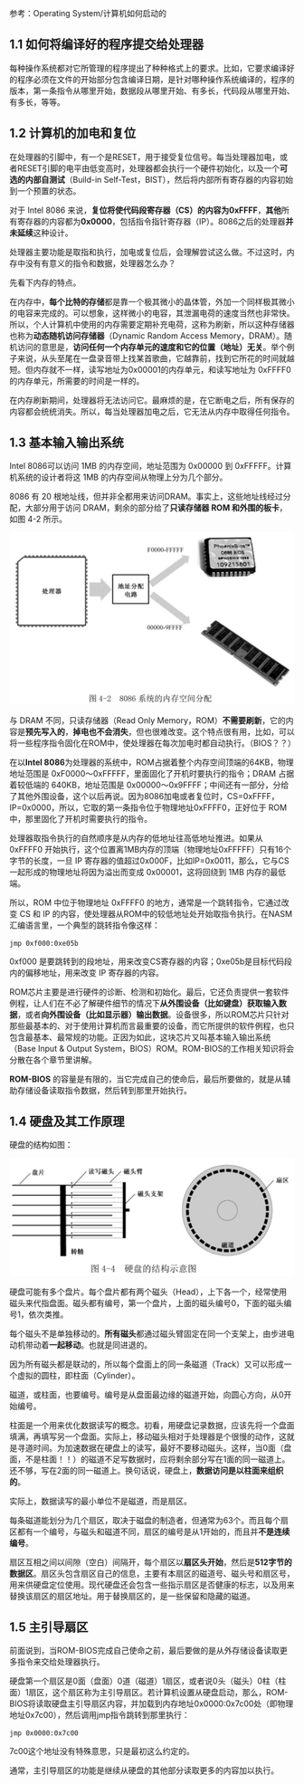 参考：Operating System/计算机如何启动的

## 1.1 如何将编译好的程序提交给处理器

每种操作系统都对它所管理的程序提出了种种格式上的要求。比如，它要求编译好的程序必须在文件的开始部分包含编译日期，是针对哪种操作系统编译的，程序的版本，第一条指令从哪里开始，数据段从哪里开始、有多长，代码段从哪里开始、有多长，等等。

## 1.2 计算机的加电和复位

在处理器的引脚中，有一个是RESET，用于接受复位信号。每当处理器加电，或者RESET引脚的电平由低变高时，处理器都会执行一个硬件初始化，以及一个**可选的内部自测试**（Build-in Self-Test，BIST），然后将内部所有寄存器的内容初始到一个预置的状态。

对于 Intel 8086 来说，**复位将使代码段寄存器（CS）的内容为0xFFFF**，**其他**所有寄存器的内容都为**0x0000**，包括指令指针寄存器（IP）。8086之后的处理器**并未延续**这种设计。

处理器主要功能是取指和执行，加电或复位后，会理解尝试这么做。不过这时，内存中没有有意义的指令和数据，处理器怎么办？

先看下内存的特点。

在内存中，**每个比特的存储**都是靠一个极其微小的晶体管，外加一个同样极其微小的电容来完成的。可以想象，这样微小的电容，其泄漏电荷的速度当然也非常快。所以，个人计算机中使用的内存需要定期补充电荷，这称为刷新，所以这种存储器也称为**动态随机访问存储器**（Dynamic Random Access Memory，DRAM）。随机访问的意思是，**访问任何一个内存单元的速度和它的位置（地址）无关**。举个例子来说，从头至尾在一盘录音带上找某首歌曲，它越靠前，找到它所花的时间就越短。但内存就不一样，读写地址为0x00001的内存单元，和读写地址为 0xFFFF0 的内存单元，所需要的时间是一样的。

在内存刷新期间，处理器将无法访问它。最麻烦的是，在它断电之后，所有保存的内容都会统统消失。所以，每当处理器加电之后，它无法从内存中取得任何指令。

## 1.3 基本输入输出系统

Intel 8086可以访问 1MB 的内存空间，地址范围为 0x00000 到 0xFFFFF。计算机系统的设计者将这 1MB 的内存空间从物理上分为几个部分。

8086 有 20 根地址线，但并非全都用来访问DRAM。事实上，这些地址线经过分配，大部分用于访问 DRAM，剩余的部分给了**只读存储器 ROM 和外围的板卡**，如图 4-2 所示。

![config](images/1.png)

与 DRAM 不同，只读存储器（Read Only Memory，ROM）**不需要刷新**，它的内容是**预先写入的**，**掉电也不会消失**，但也很难改变。这个特点很有用，比如，可以将一些程序指令固化在ROM中，使处理器在每次加电时都自动执行。（BIOS？？）

在以**Intel 8086**为处理器的系统中，ROM占据着整个内存空间顶端的64KB，物理地址范围是 0xF0000～0xFFFFF，里面固化了开机时要执行的指令；DRAM 占据着较低端的 640KB，地址范围是 0x00000～0x9FFFF；中间还有一部分，分给了其他外围设备，这个以后再说。因为8086加电或者复位时，CS=0xFFFF，IP=0x0000，所以，它取的第一条指令位于物理地址0xFFFF0，正好位于 ROM中，那里固化了开机时需要执行的指令。

处理器取指令执行的自然顺序是从内存的低地址往高低地址推进。如果从 0xFFFF0 开始执行，这个位置离1MB内存的顶端（物理地址0xFFFFF）只有16个字节的长度，一旦 IP 寄存器的值超过0x000F，比如IP=0x0011，那么，它与CS一起形成的物理地址将因为溢出而变成 0x00001，这将回绕到 1MB 内存的最低端。

所以，ROM 中位于物理地址 0xFFFF0 的地方，通常是一个跳转指令，它通过改变 CS 和 IP 的内容，使处理器从ROM中的较低地址处开始取指令执行。在NASM汇编语言里，一个典型的跳转指令像这样：

```
jmp 0xf000:0xe05b
```

0xf000 是要跳转到的段地址，用来改变CS寄存器的内容；0xe05b是目标代码段内的偏移地址，用来改变 IP 寄存器的内容。

ROM芯片主要是进行硬件的诊断、检测和初始化。最后，它还负责提供一套软件例程，让人们在不必了解硬件细节的情况下**从外围设备（比如键盘）获取输入数据**，或者**向外围设备（比如显示器）输出数据**。设备很多，所以ROM芯片只针对那些最基本的、对于使用计算机而言最重要的设备，而它所提供的软件例程，也只包含最基本、最常规的功能。正因为如此，这块芯片又叫基本输入输出系统（Base Input & Output System，BIOS）ROM。ROM-BIOS的工作相关知识将会分散在各个章节里讲解。

**ROM-BIOS** 的容量是有限的，当它完成自己的使命后，最后所要做的，就是从辅助存储设备读取指令数据，然后转到那里开始执行。

## 1.4 硬盘及其工作原理

硬盘的结构如图：

![config](images/2.png)

硬盘可能有多个盘片。每个盘片都有两个磁头（Head），上下各一个，经常使用磁头来代指盘面。磁头都有编号，第一个盘片，上面的磁头编号0，下面的磁头编号1，依次类推。

每个磁头不是单独移动的。**所有磁头**都通过磁头臂固定在同一个支架上，由步进电动机带动着**一起移动**。也就是同进退的。

因为所有磁头都是联动的，所以每个盘面上的同一条磁道（Track）又可以形成一个虚拟的圆柱，即柱面（Cylinder）。

磁道，或柱面，也要编号。编号是从盘面最边缘的磁道开始，向圆心方向，从0开始编号。

柱面是一个用来优化数据读写的概念。初看，用硬盘记录数据，应该先将一个盘面填满，再填写另一个盘面。实际上，移动磁头相对于处理器是个很慢的动作，这就是寻道时间。为加速数据在硬盘上的读写，最好不要移动磁头。这样，当0面（盘面，不是柱面！！）的磁道不足写数据时，应将剩余部分写在1面的同一磁道上。还不够，写在2面的同一磁道上。换句话说，硬盘上，**数据访问是以柱面来组织的**。

实际上，数据读写的最小单位不是磁道，而是扇区。

每条磁道能划分为几个扇区，取决于磁盘的制造者，但通常为63个。而且每个扇区都有一个编号，与磁头和磁道不同，扇区的编号是从1开始的，而且并**不是连续编号**。

扇区互相之间以间隙（空白）间隔开，每个扇区以**扇区头开始**，然后是**512字节的数据区**。扇区头包含扇区自己的信息，主要有本扇区的磁道号、磁头号和扇区号，用来供硬盘定位使用。现代硬盘还会包含一些指示扇区是否健康的标志，以及用来替换该扇区的扇区地址。用于替换扇区的，是一些保留和隐藏的磁道。

## 1.5 主引导扇区

前面说到，当ROM-BIOS完成自己使命之前，最后要做的是从外存储设备读取更多指令来交给处理器执行。

硬盘第一个扇区是0面（盘面）0道（磁道）1扇区，或者说0头（磁头）0柱（柱面）1扇区，这个扇区称为主引导扇区。若计算机设置从硬盘启动，那么，ROM-BIOS将读取硬盘主引导扇区内容，并加载到内存地址0x0000:0x7c00处（即物理地址0x7c00），然后调用jmp指令跳转到那里执行：

```
jmp 0x0000:0x7c00
```

7c00这个地址没有特殊意思，只是最初这么约定的。

通常，主引导扇区的功能是继续从硬盘的其他部分读取更多的内容加以执行。
